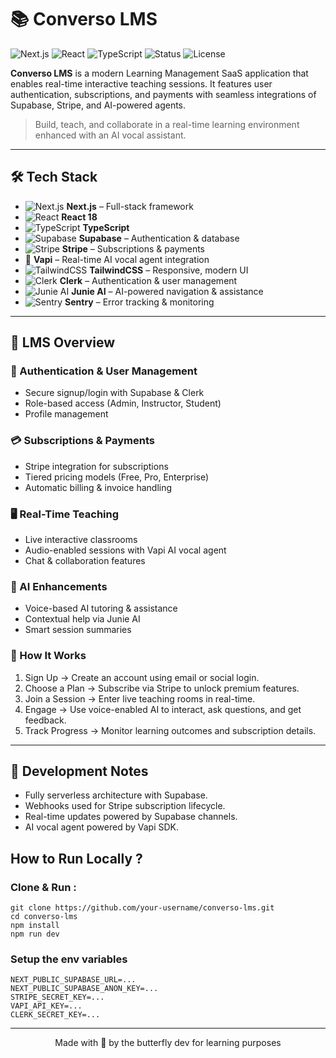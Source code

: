 # 📚 Converso LMS

![Next.js](https://img.shields.io/badge/Next.js-13.4-blue?logo=next.js)
![React](https://img.shields.io/badge/React-18-61DAFB?logo=react)
![TypeScript](https://img.shields.io/badge/TypeScript-4.x-3178C6?logo=typescript)
![Status](https://img.shields.io/badge/Status-In%20Development-yellow)
![License](https://img.shields.io/badge/License-All%20Rights%20Reserved-red)

**Converso LMS** is a modern Learning Management SaaS application that enables real-time interactive teaching sessions. It features user authentication, subscriptions, and payments with seamless integrations of Supabase, Stripe, and AI-powered agents.

> Build, teach, and collaborate in a real-time learning environment enhanced with an AI vocal assistant.

---

## 🛠️ Tech Stack

- ![Next.js](https://img.shields.io/badge/Next.js-14-black?logo=next.js&logoColor=white) **Next.js** – Full-stack framework  
- ![React](https://img.shields.io/badge/React-18-61DAFB?logo=react&logoColor=white) **React 18**  
- ![TypeScript](https://img.shields.io/badge/TypeScript-5.x-3178C6?logo=typescript&logoColor=white) **TypeScript**  
- ![Supabase](https://img.shields.io/badge/Supabase-DB%20%26%20Auth-3ECF8E?logo=supabase&logoColor=white) **Supabase** – Authentication & database  
- ![Stripe](https://img.shields.io/badge/Stripe-Payments-626CD9?logo=stripe&logoColor=white) **Stripe** – Subscriptions & payments  
- 🎤 **Vapi** – Real-time AI vocal agent integration  
- ![TailwindCSS](https://img.shields.io/badge/TailwindCSS-Utility%20First-06B6D4?logo=tailwindcss&logoColor=white) **TailwindCSS** – Responsive, modern UI  
- ![Clerk](https://img.shields.io/badge/Clerk-Auth%20%26%20Users-3B82F6?logo=clerk&logoColor=white) **Clerk** – Authentication & user management  
- ![Junie AI](https://img.shields.io/badge/Junie%20AI-Smart%20Assistant-7C3AED?logo=robot&logoColor=white) **Junie AI** – AI-powered navigation & assistance  
- ![Sentry](https://img.shields.io/badge/Sentry-Monitoring-050505?logo=sentry&logoColor=white) **Sentry** – Error tracking & monitoring


---

## 🚀 LMS Overview

### 🔑 Authentication & User Management

- Secure signup/login with Supabase & Clerk
- Role-based access (Admin, Instructor, Student)
- Profile management

### 💳 Subscriptions & Payments

- Stripe integration for subscriptions
- Tiered pricing models (Free, Pro, Enterprise)
- Automatic billing & invoice handling

### 🖥️ Real-Time Teaching

- Live interactive classrooms
- Audio-enabled sessions with Vapi AI vocal agent
- Chat & collaboration features

### 🤖 AI Enhancements

- Voice-based AI tutoring & assistance
- Contextual help via Junie AI
- Smart session summaries

### 🧠 How It Works

1. Sign Up → Create an account using email or social login.
2. Choose a Plan → Subscribe via Stripe to unlock premium features.
3. Join a Session → Enter live teaching rooms in real-time.
4. Engage → Use voice-enabled AI to interact, ask questions, and get feedback.
5. Track Progress → Monitor learning outcomes and subscription details.

---

## 🧪 Development Notes

- Fully serverless architecture with Supabase.
- Webhooks used for Stripe subscription lifecycle.
- Real-time updates powered by Supabase channels.
- AI vocal agent powered by Vapi SDK.

## How to Run Locally ?

### Clone & Run :
```
git clone https://github.com/your-username/converso-lms.git
cd converso-lms
npm install
npm run dev
```
### Setup the env variables
```
NEXT_PUBLIC_SUPABASE_URL=...
NEXT_PUBLIC_SUPABASE_ANON_KEY=...
STRIPE_SECRET_KEY=...
VAPI_API_KEY=...
CLERK_SECRET_KEY=...

```

<hr/>
<div align="center"> Made with 💜 by the butterfly dev for learning purposes </div>
